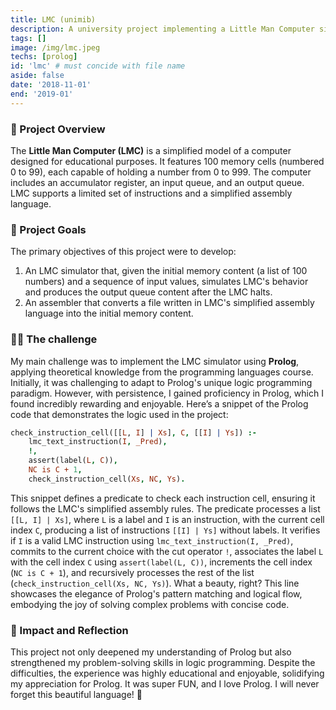 ```yaml
---
title: LMC (unimib)
description: A university project implementing a Little Man Computer simulator using Prolog. 
tags: []
image: /img/lmc.jpeg
techs: [prolog]
id: 'lmc' # must concide with file name
aside: false
date: '2018-11-01'
end: '2019-01'
---
```


### 🚀 Project Overview

The **Little Man Computer (LMC)** is a simplified model of a computer designed for educational purposes. It features 100 memory cells (numbered 0 to 99), each capable of holding a number from 0 to 999. The computer includes an accumulator register, an input queue, and an output queue. LMC supports a limited set of instructions and a simplified assembly language.

### 🎯 Project Goals

The primary objectives of this project were to develop:
1. An LMC simulator that, given the initial memory content (a list of 100 numbers) and a sequence of input values, simulates LMC's behavior and produces the output queue content after the LMC halts.
2. An assembler that converts a file written in LMC's simplified assembly language into the initial memory content.

### 🧑‍💻 The challenge

My main challenge was to implement the LMC simulator using **Prolog**, applying theoretical knowledge from the programming languages course. Initially, it was challenging to adapt to Prolog's unique logic programming paradigm. However, with persistence, I gained proficiency in Prolog, which I found incredibly rewarding and enjoyable. Here’s a snippet of the Prolog code that demonstrates the logic used in the project:

```prolog
check_instruction_cell([[L, I] | Xs], C, [[I] | Ys]) :-
    lmc_text_instruction(I, _Pred),
    !,
    assert(label(L, C)),
    NC is C + 1,
    check_instruction_cell(Xs, NC, Ys).
```

This snippet defines a predicate to check each instruction cell, ensuring it follows the LMC's simplified assembly rules. The predicate processes a list `[[L, I] | Xs]`, where `L` is a label and `I` is an instruction, with the current cell index `C`, producing a list of instructions `[[I] | Ys]` without labels. It verifies if `I` is a valid LMC instruction using `lmc_text_instruction(I, _Pred)`, commits to the current choice with the cut operator `!`, associates the label `L` with the cell index `C` using `assert(label(L, C))`, increments the cell index (`NC is C + 1`), and recursively processes the rest of the list (`check_instruction_cell(Xs, NC, Ys)`). What a beauty, right? This line showcases the elegance of Prolog's pattern matching and logical flow, embodying the joy of solving complex problems with concise code.


### 🌟 Impact and Reflection
This project not only deepened my understanding of Prolog but also strengthened my problem-solving skills in logic programming. Despite the difficulties, the experience was highly educational and enjoyable, solidifying my appreciation for Prolog. It was super FUN, and I love Prolog. I will never forget this beautiful language! 🥰
